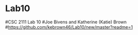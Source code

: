 # Lab10
#CSC 2111 Lab 10
#Joe Bivens and Katherine (Katie) Brown
#https://github.com/kebrown46/Lab10/new/master?readme=1
